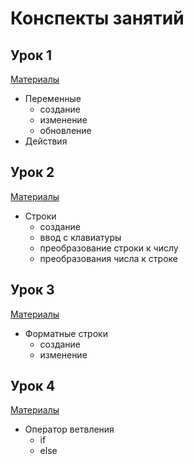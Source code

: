 # Конспекты занятий 

## Урок 1
[Материалы](./Урок_1/)
* Переменные
  - создание
  - изменение
  - обновление
* Действия

## Урок 2
[Материалы](./Урок_2/)
* Строки
  - создание
  - ввод с клавиатуры
  - преобразование строки к числу
  - преобразования числа к строке

## Урок 3
[Материалы](./Урок_3/)
* Форматные строки
  - создание
  - изменение

## Урок 4
[Материалы](./Урок_4/)
* Оператор ветвления
  - if
  - else
